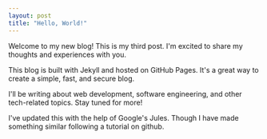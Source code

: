 ```yaml
---
layout: post
title: "Hello, World!"
---
```


Welcome to my new blog! This is my third post. I'm excited to share my thoughts and experiences with you.

This blog is built with Jekyll and hosted on GitHub Pages. It's a great way to create a simple, fast, and secure blog.

I'll be writing about web development, software engineering, and other tech-related topics. Stay tuned for more!

I've updated this with the help of Google's Jules. Though I have made something similar following a tutorial on github.
